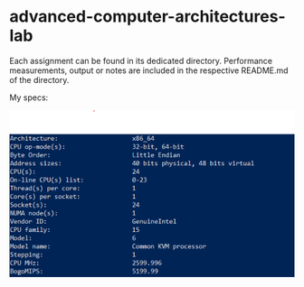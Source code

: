 # advanced-computer-architectures-lab

Each assignment can be found in its dedicated directory.
Performance measurements, output or notes are included
in the respective README.md of the directory.

My specs:

!["specs"](https://github.com/kroppel/advanced-computer-architectures-lab/blob/main/images/specs.PNG)